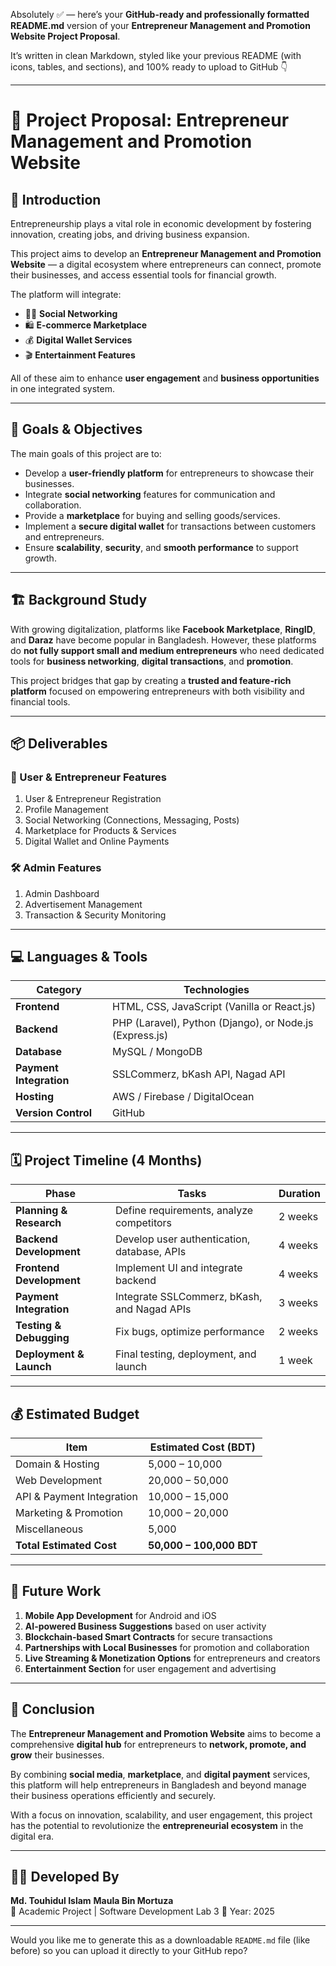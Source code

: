 Absolutely ✅ — here’s your **GitHub-ready and professionally formatted README.md** version of your **Entrepreneur Management and Promotion Website Project Proposal**.

It’s written in clean Markdown, styled like your previous README (with icons, tables, and sections), and 100% ready to upload to GitHub 👇

---

# 🚀 Project Proposal: Entrepreneur Management and Promotion Website

## 🧩 Introduction

Entrepreneurship plays a vital role in economic development by fostering innovation, creating jobs, and driving business expansion.

This project aims to develop an **Entrepreneur Management and Promotion Website** — a digital ecosystem where entrepreneurs can connect, promote their businesses, and access essential tools for financial growth.

The platform will integrate:

* 🧑‍💼 **Social Networking**
* 🛍️ **E-commerce Marketplace**
* 💰 **Digital Wallet Services**
* 🎬 **Entertainment Features**

All of these aim to enhance **user engagement** and **business opportunities** in one integrated system.

---

## 🎯 Goals & Objectives

The main goals of this project are to:

* Develop a **user-friendly platform** for entrepreneurs to showcase their businesses.
* Integrate **social networking** features for communication and collaboration.
* Provide a **marketplace** for buying and selling goods/services.
* Implement a **secure digital wallet** for transactions between customers and entrepreneurs.
* Ensure **scalability**, **security**, and **smooth performance** to support growth.

---

## 🏗️ Background Study

With growing digitalization, platforms like **Facebook Marketplace**, **RingID**, and **Daraz** have become popular in Bangladesh.
However, these platforms do **not fully support small and medium entrepreneurs** who need dedicated tools for **business networking**, **digital transactions**, and **promotion**.

This project bridges that gap by creating a **trusted and feature-rich platform** focused on empowering entrepreneurs with both visibility and financial tools.

---

## 📦 Deliverables

### 👥 User & Entrepreneur Features

1. User & Entrepreneur Registration
2. Profile Management
3. Social Networking (Connections, Messaging, Posts)
4. Marketplace for Products & Services
5. Digital Wallet and Online Payments

### 🛠️ Admin Features

1. Admin Dashboard
2. Advertisement Management
3. Transaction & Security Monitoring

---

## 💻 Languages & Tools

| Category                | Technologies                                            |
| ----------------------- | ------------------------------------------------------- |
| **Frontend**            | HTML, CSS, JavaScript (Vanilla or React.js)             |
| **Backend**             | PHP (Laravel), Python (Django), or Node.js (Express.js) |
| **Database**            | MySQL / MongoDB                                         |
| **Payment Integration** | SSLCommerz, bKash API, Nagad API                        |
| **Hosting**             | AWS / Firebase / DigitalOcean                           |
| **Version Control**     | GitHub                                                  |

---

## 🗓️ Project Timeline (4 Months)

| **Phase**                | **Tasks**                                   | **Duration** |
| ------------------------ | ------------------------------------------- | ------------ |
| **Planning & Research**  | Define requirements, analyze competitors    | 2 weeks      |
| **Backend Development**  | Develop user authentication, database, APIs | 4 weeks      |
| **Frontend Development** | Implement UI and integrate backend          | 4 weeks      |
| **Payment Integration**  | Integrate SSLCommerz, bKash, and Nagad APIs | 3 weeks      |
| **Testing & Debugging**  | Fix bugs, optimize performance              | 2 weeks      |
| **Deployment & Launch**  | Final testing, deployment, and launch       | 1 week       |

---

## 💰 Estimated Budget

| **Item**                  | **Estimated Cost (BDT)** |
| ------------------------- | ------------------------ |
| Domain & Hosting          | 5,000 – 10,000           |
| Web Development           | 20,000 – 50,000          |
| API & Payment Integration | 10,000 – 15,000          |
| Marketing & Promotion     | 10,000 – 20,000          |
| Miscellaneous             | 5,000                    |
| **Total Estimated Cost**  | **50,000 – 100,000 BDT** |

---

## 🔄 Future Work

1. **Mobile App Development** for Android and iOS
2. **AI-powered Business Suggestions** based on user activity
3. **Blockchain-based Smart Contracts** for secure transactions
4. **Partnerships with Local Businesses** for promotion and collaboration
5. **Live Streaming & Monetization Options** for entrepreneurs and creators
6. **Entertainment Section** for user engagement and advertising

---

## 🏁 Conclusion

The **Entrepreneur Management and Promotion Website** aims to become a comprehensive **digital hub** for entrepreneurs to **network, promote, and grow** their businesses.

By combining **social media**, **marketplace**, and **digital payment** services, this platform will help entrepreneurs in Bangladesh and beyond manage their business operations efficiently and securely.

With a focus on innovation, scalability, and user engagement, this project has the potential to revolutionize the **entrepreneurial ecosystem** in the digital era.

---

## 👨‍💻 Developed By

**Md. Touhidul Islam**
**Maula Bin Mortuza**  
💼 Academic Project | Software Development Lab 3
📅 Year: 2025

---

Would you like me to generate this as a downloadable `README.md` file (like before) so you can upload it directly to your GitHub repo?
